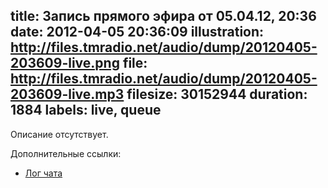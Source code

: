 title: Запись прямого эфира от 05.04.12, 20:36
date: 2012-04-05 20:36:09
illustration: http://files.tmradio.net/audio/dump/20120405-203609-live.png
file: http://files.tmradio.net/audio/dump/20120405-203609-live.mp3
filesize: 30152944
duration: 1884
labels: live, queue
---
Описание отсутствует.

Дополнительные ссылки:

- [Лог чата](http://files.tmradio.net/audio/dump/20120405-203609-live.log)
